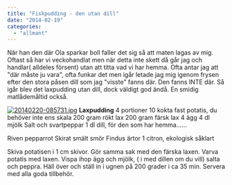 ```yaml
---
title: "Fiskpudding - den utan dill"
date: "2014-02-19"
categories: 
  - "allmant"
---
```


När han den där Ola sparkar boll faller det sig så att maten lagas av mig. Oftast så har vi veckohandlat men när detta inte skett då går jag och handlar( alldeles försent) utan att titta vad vi har hemma. Ofta antar jag att "där måste ju vara", ofta funkar det men igår letade jag mig igenom frysen efter den stora påsen dill som jag "visste" fanns där. Den fanns INTE där. Så igår blev det laxpudding utan dill, dock väldigt god ändå. En smidig matlådemåltid också.  
  
[![20140220-085731.jpg](/static/img/20140220-085731.jpg)](http://import.local/wp-content/uploads/2014/02/20140220-085731.jpg) **Laxpudding** 4 portioner 10 kokta fast potatis, du behöver inte ens skala 200 gram rökt lax 200 gram färsk lax 4 ägg 4 dl mjölk Salt och svartpeppar 1 dl dill, för den som har hemma......

Riven pepparrot Skirat smält smör Findus ärtor 1 citron, ekologisk såklart

Skiva potatisen i 1 cm skivor. Gör samma sak med den färska laxen. Varva potatis med laxen. Vispa ihop ägg och mjölk, ( i med dillen om du vill) salta och peppra. Häll över och ställ in i ugnen på 200 grader i ca 35 min. Servera med alla goda tillbehör.
